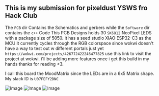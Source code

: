 ## This is my submission for pixeldust YSWS fro Hack Club

The `PCB` dir Contains the Schematics and gerbers while the `Software` dir contains the `c++` Code
This PCB Designs holds 30 `SK6812` NeoPixel LEDS with a package size of 5050. it has a seed studio XIAO ESP32-C3 as the MCU 
it currently cycles through the RGB colorspace since wokwi doesn't have a way to test out w different portals just yet
`https://wokwi.com/projects/426772422246477825` use this link to visit the project at wokwi. i'll be adding more features once
i get this build in my hands thanks for reading <3.

I call this board the MoodMatrix since the LEDs are in  a 6x5 Matrix shape.
My slack ID is `U07FEFY2DNC`

![Image](https://hc-cdn.hel1.your-objectstorage.com/s/v3/1ff3ac3ef63b9f7b9695b10eaae60f7998c99d39_image.png)
![Image](https://hc-cdn.hel1.your-objectstorage.com/s/v3/ef924ce15b9cb7f6ebff15f6a21dee6073d71aa6_image.png)
![Image](https://hc-cdn.hel1.your-objectstorage.com/s/v3/9e5fcd35061d0ccdd4b51b1932103d64525243bc_image.png)
